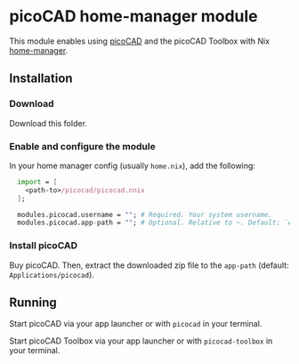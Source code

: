 # picoCAD home-manager module

This module enables using [picoCAD](https://picocad.net/) and the picoCAD Toolbox with Nix [home-manager](https://nix-community.github.io/home-manager/).

## Installation

### Download

Download this folder.

### Enable and configure the module

In your home manager config (usually `home.nix`), add the following:

```nix
  import = [
    <path-to>/picocad/picocad.nnix
  ];

  modules.picocad.username = ""; # Required. Your system username.
  modules.picocad.app-path = ""; # Optional. Relative to ~. Default: `Applications/picocad`
```

### Install picoCAD

Buy picoCAD. Then, extract the downloaded zip file to the `app-path` (default: `Applications/picocad`).

## Running

Start picoCAD via your app launcher or with `picocad` in your terminal.

Start picoCAD Toolbox via your app launcher or with `picocad-toolbox` in your terminal.
